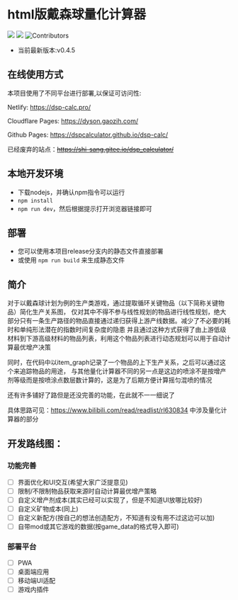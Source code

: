# html版戴森球量化计算器

![](https://img.shields.io/github/license/DSPCalculator/dsp-calc)
![](https://img.shields.io/github/stars/DSPCalculator/dsp-calc)
![Contributors](https://img.shields.io/github/contributors/DSPCalculator/dsp-calc)

- 当前最新版本:v0.4.5

## 在线使用方式

本项目使用了不同平台进行部署,以保证可访问性:

Netlify: https://dsp-calc.pro/

Cloudflare Pages: https://dyson.gaozih.com/

Github Pages: https://dspcalculator.github.io/dsp-calc/

已经废弃的站点：~~https://shi-sang.gitee.io/dsp_calculator/~~

## 本地开发环境

- 下载nodejs，并确认npm指令可以运行
- `npm install`
- `npm run dev`，然后根据提示打开浏览器链接即可

## 部署

- 您可以使用本项目release分支内的静态文件直接部署
- 或使用 `npm run build` 来生成静态文件

## 简介

对于以戴森球计划为例的生产类游戏，通过提取循环关键物品（以下简称关键物品）简化生产关系图，
仅对其中不得不参与线性规划的物品进行线性规划，绝大部分只有一条生产路径的物品直接通过递归获得上游产线数据。减少了不必要的耗时和单纯形法潜在的指数时间复杂度的隐患
并且通过这种方式获得了由上游低级材料到下游高级材料的物品列表，利用这个物品列表进行动态规划可以用于自动计算最优增产决策

同时，在代码中以item_graph记录了一个物品的上下生产关系，之后可以通过这个来追踪物品的用途，
与其他量化计算器不同的另一点是这边的喷涂不是按增产剂等级而是按喷涂点数层数计算的，这是为了后期方便计算摇匀混喷的情况

还有许多铺好了路但是还没完善的功能，在此就不一一细说了

具体思路可见：https://www.bilibili.com/read/readlist/rl630834 中涉及量化计算器的部分

## 开发路线图：

### 功能完善

- [ ] 界面优化和UI交互(希望大家广泛提意见)
- [ ] 限制/不限制物品获取来源时自动计算最优增产策略
- [ ] 自定义增产剂成本(其实已经可以实现了，但是不知道UI放哪比较好)
- [ ] 自定义矿物成本(同上)
- [ ] 自定义新配方(按自己的想法创造配方，不知道有没有用不过这边可以加)
- [ ] 自带mod或其它游戏的数据(按game_data的格式导入即可)

### 部署平台

- [ ] PWA
- [ ] 桌面端应用
- [ ] 移动端UI适配
- [ ] 游戏内插件
